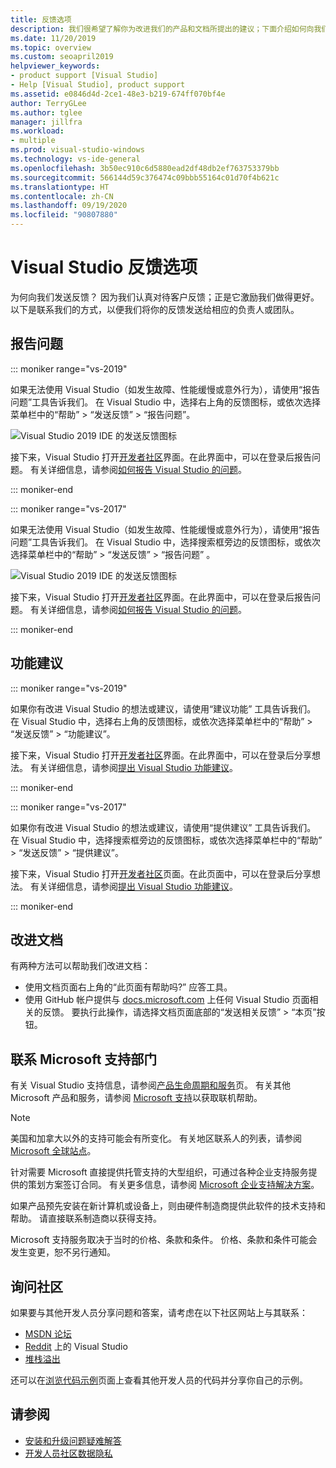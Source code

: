 ```yaml
---
title: 反馈选项
description: 我们很希望了解你为改进我们的产品和文档所提出的建议；下面介绍如何向我们发送反馈。
ms.date: 11/20/2019
ms.topic: overview
ms.custom: seoapril2019
helpviewer_keywords:
- product support [Visual Studio]
- Help [Visual Studio], product support
ms.assetid: e0846d4d-2ce1-48e3-b219-674ff070bf4e
author: TerryGLee
ms.author: tglee
manager: jillfra
ms.workload:
- multiple
ms.prod: visual-studio-windows
ms.technology: vs-ide-general
ms.openlocfilehash: 3b50ec910c6d5880ead2df48db2ef763753379bb
ms.sourcegitcommit: 566144d59c376474c09bbb55164c01d70f4b621c
ms.translationtype: HT
ms.contentlocale: zh-CN
ms.lasthandoff: 09/19/2020
ms.locfileid: "90807880"
---
```

# <a name="visual-studio-feedback-options"></a>Visual Studio 反馈选项

为何向我们发送反馈？ 因为我们认真对待客户反馈；正是它激励我们做得更好。 以下是联系我们的方式，以便我们将你的反馈发送给相应的负责人或团队。

## <a name="report-a-problem"></a>报告问题

::: moniker range="vs-2019"

如果无法使用 Visual Studio（如发生故障、性能缓慢或意外行为），请使用“报告问题”工具告诉我们。 在 Visual Studio 中，选择右上角的反馈图标，或依次选择菜单栏中的“帮助” > “发送反馈” > “报告问题”。

![Visual Studio 2019 IDE 的发送反馈图标](./media/vs-2019/send-feedback-icon.png)

接下来，Visual Studio 打开[开发者社区](https://developercommunity.visualstudio.com)界面。在此界面中，可以在登录后报告问题。 有关详细信息，请参阅[如何报告 Visual Studio 的问题](how-to-report-a-problem-with-visual-studio.md)。

::: moniker-end

::: moniker range="vs-2017"

如果无法使用 Visual Studio（如发生故障、性能缓慢或意外行为），请使用“报告问题”工具告诉我们。 在 Visual Studio 中，选择搜索框旁边的反馈图标，或依次选择菜单栏中的“帮助”   > “发送反馈”   > “报告问题”  。

![Visual Studio 2019 IDE 的发送反馈图标](./media/send-feedback-icon.png)

接下来，Visual Studio 打开[开发者社区](https://developercommunity.visualstudio.com)界面。在此界面中，可以在登录后报告问题。 有关详细信息，请参阅[如何报告 Visual Studio 的问题](how-to-report-a-problem-with-visual-studio.md)。

::: moniker-end

## <a name="suggest-a-feature"></a>功能建议

::: moniker range="vs-2019"

如果你有改进 Visual Studio 的想法或建议，请使用“建议功能”  工具告诉我们。 在 Visual Studio 中，选择右上角的反馈图标，或依次选择菜单栏中的“帮助” > “发送反馈” > “功能建议”。

接下来，Visual Studio 打开[开发者社区](https://developercommunity.visualstudio.com)界面。在此界面中，可以在登录后分享想法。 有关详细信息，请参阅[提出 Visual Studio 功能建议](suggest-a-feature.md)。

::: moniker-end

::: moniker range="vs-2017"

如果你有改进 Visual Studio 的想法或建议，请使用“提供建议”  工具告诉我们。 在 Visual Studio 中，选择搜索框旁边的反馈图标，或依次选择菜单栏中的“帮助” > “发送反馈” > “提供建议”。

接下来，Visual Studio 打开[开发者社区](https://developercommunity.visualstudio.com)页面。在此页面中，可以在登录后分享想法。 有关详细信息，请参阅[提出 Visual Studio 功能建议](suggest-a-feature.md)。

::: moniker-end

## <a name="improve-the-documentation"></a>改进文档

有两种方法可以帮助我们改进文档：

* 使用文档页面右上角的“此页面有帮助吗?”  应答工具。
* 使用 GitHub 帐户提供与 [docs.microsoft.com](../index.yml) 上任何 Visual Studio 页面相关的反馈。 要执行此操作，请选择文档页面底部的“发送相关反馈” > “本页”按钮。

## <a name="contact-microsoft-support"></a>联系 Microsoft 支持部门

有关 Visual Studio 支持信息，请参阅[产品生命周期和服务](/visualstudio/releases/2019/servicing/)页。 有关其他 Microsoft 产品和服务，请参阅 [Microsoft 支持](https://support.microsoft.com/)以获取联机帮助。

> [!NOTE]
> 美国和加拿大以外的支持可能会有所变化。 有关地区联系人的列表，请参阅 [Microsoft 全球站点](https://www.microsoft.com/worldwide/)。

针对需要 Microsoft 直接提供托管支持的大型组织，可通过各种企业支持服务提供的策划方案签订合同。 有关更多信息，请参阅 [Microsoft 企业支持解决方案](https://www.microsoft.com/industry/services/support)。

如果产品预先安装在新计算机或设备上，则由硬件制造商提供此软件的技术支持和帮助。 请直接联系制造商以获得支持。

Microsoft 支持服务取决于当时的价格、条款和条件。 价格、条款和条件可能会发生变更，恕不另行通知。

## <a name="ask-the-community"></a>询问社区

如果要与其他开发人员分享问题和答案，请考虑在以下社区网站上与其联系：

* [MSDN 论坛](https://social.msdn.microsoft.com/Forums/home)
* [Reddit](https://www.reddit.com/r/VisualStudio/) 上的 Visual Studio
* [堆栈溢出](https://stackoverflow.com/search?q=visual+studio+-code)

还可以在[浏览代码示例](/samples/browse/)页面上查看其他开发人员的代码并分享你自己的示例。

## <a name="see-also"></a>请参阅

* [安装和升级问题疑难解答](../install/troubleshooting-installation-issues.md)
* [开发人员社区数据隐私](developer-community-privacy.md)